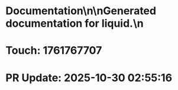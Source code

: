 # Documentation\n\nGenerated documentation for liquid.\n

# Touch: 1761767707

# PR Update: 2025-10-30 02:55:16
